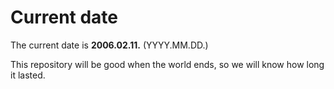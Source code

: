 # Current date

The current date is **2006.02.11.** (YYYY.MM.DD.)

This repository will be good when the world ends, so we will know how long it lasted.